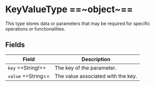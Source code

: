 # KeyValueType ==~object~==

This type stores data or parameters that may be required for specific operations or functionalities.

## Fields

| Field                 | Description                           |
|-----------------------|---------------------------------------|
| `key`  ==String!==    | The key of the parameter.             |
| `value`  ==String==   | The value associated with the key.    |
